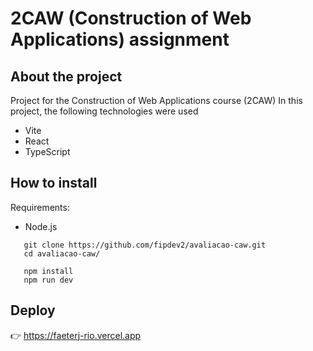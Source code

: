 # 2CAW (Construction of Web Applications) assignment
## About the project

Project for the Construction of Web Applications course (2CAW)
In this project, the following technologies were used
- Vite
- React
- TypeScript

## How to install
Requirements:
- Node.js

```
   git clone https://github.com/fipdev2/avaliacao-caw.git
   cd avaliacao-caw/

   npm install
   npm run dev
```


## Deploy
👉 https://faeterj-rio.vercel.app

